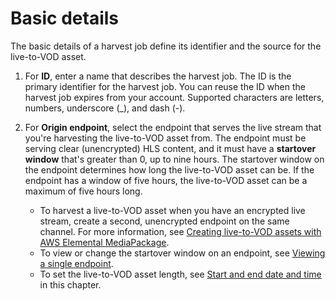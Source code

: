 # Basic details<a name="hj-create-basic"></a>

The basic details of a harvest job define its identifier and the source for the live\-to\-VOD asset\.

1. For **ID**, enter a name that describes the harvest job\. The ID is the primary identifier for the harvest job\. You can reuse the ID when the harvest job expires from your account\. Supported characters are letters, numbers, underscore \(\_\), and dash \(\-\)\.

1. For **Origin endpoint**, select the endpoint that serves the live stream that you're harvesting the live\-to\-VOD asset from\. The endpoint must be serving clear \(unencrypted\) HLS content, and it must have a **startover window** that's greater than 0, up to nine hours\. The startover window on the endpoint determines how long the live\-to\-VOD asset can be\. If the endpoint has a window of five hours, the live\-to\-VOD asset can be a maximum of five hours long\.
   + To harvest a live\-to\-VOD asset when you have an encrypted live stream, create a second, unencrypted endpoint on the same channel\. For more information, see [Creating live\-to\-VOD assets with AWS Elemental MediaPackage](ltov.md)\.
   + To view or change the startover window on an endpoint, see [Viewing a single endpoint](endpoints-view-one.md)\.
   + To set the live\-to\-VOD asset length, see [Start and end date and time](hj-create-time.md) in this chapter\.